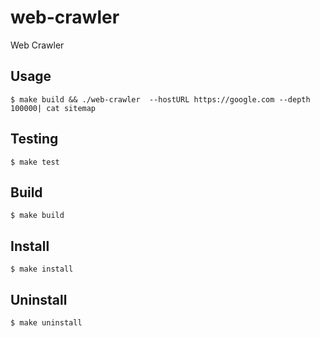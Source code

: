 # web-crawler
Web Crawler

## Usage
```
$ make build && ./web-crawler  --hostURL https://google.com --depth 100000| cat sitemap
```

## Testing
```
$ make test
```

## Build
```
$ make build
```

## Install
```
$ make install
```

## Uninstall
```
$ make uninstall
```